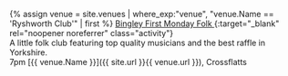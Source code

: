 {% assign venue = site.venues 
    | where_exp:"venue", "venue.Name == 'Ryshworth Club'"
    | first %}
[Bingley First Monday Folk <i class="fa fa-external-link" aria-hidden="true"></i>](https://www.facebook.com/groups/1823602681007824){:target="_blank" rel="noopener noreferrer" class="activity"}<br>
A little folk club featuring top quality musicians and the best raffle in Yorkshire.<br>
7pm [{{ venue.Name }}]({{ site.url }}{{ venue.url }}), Crossflatts